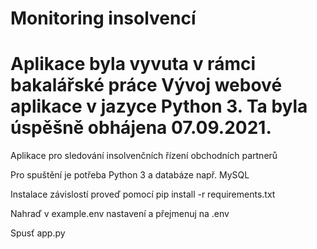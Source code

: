 # Monitoring insolvencí

# Aplikace byla vyvuta v rámci bakalářské práce Vývoj webové aplikace v jazyce Python 3. Ta byla úspěšně obhájena 07.09.2021.

Aplikace pro sledování insolvenčních řízení obchodních partnerů

Pro spuštění je potřeba Python 3 a databáze např. MySQL

Instalace závislostí proveď pomocí pip install -r requirements.txt

Nahraď v example.env nastavení a přejmenuj na .env

Spusť app.py
